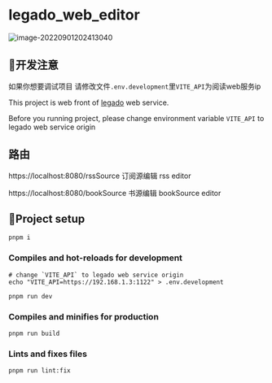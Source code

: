 # legado_web_editor

![image-20220901202413040](https://cdn.jsdelivr.net/gh/jgckM/image@main/image/202209031638325.png)

## 🚧开发注意

如果你想要调试项目 请修改文件`.env.development`里`VITE_API`为阅读web服务ip

This project is web front of [legado](https://github.con/gedoor/legado/) web service.
 
Before you running project, please change environment variable `VITE_API` to legado web service origin

## 路由

https://localhost:8080/rssSource 订阅源编辑  rss editor

https://localhost:8080/bookSource 书源编辑 bookSource editor

## 🎨Project setup

```
pnpm i
```

### Compiles and hot-reloads for development
```
# change `VITE_API` to legado web service origin
echo "VITE_API=https://192.168.1.3:1122" > .env.development

pnpm run dev
```

### Compiles and minifies for production
```
pnpm run build
```

### Lints and fixes files
```
pnpm run lint:fix
```

